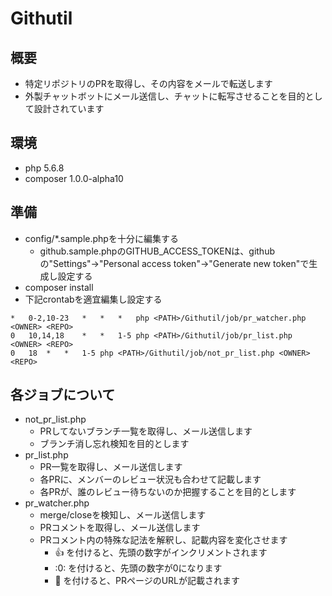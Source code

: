 # Githutil

## 概要

* 特定リポジトリのPRを取得し、その内容をメールで転送します
* 外製チャットボットにメール送信し、チャットに転写させることを目的として設計されています

## 環境

* php 5.6.8
* composer 1.0.0-alpha10

## 準備

* config/\*.sample.phpを十分に編集する
	* github.sample.phpのGITHUB_ACCESS_TOKENは、githubの"Settings"->"Personal access token"->"Generate new token"で生成し設定する
* composer install
* 下記crontabを適宜編集し設定する

```crontab
*	0-2,10-23	*	*	*	php <PATH>/Githutil/job/pr_watcher.php <OWNER> <REPO>
0	10,14,18	*	*	1-5	php <PATH>/Githutil/job/pr_list.php <OWNER> <REPO>
0	18	*	*	1-5	php <PATH>/Githutil/job/not_pr_list.php <OWNER> <REPO>
```

## 各ジョブについて

* not_pr_list.php
  * PRしてないブランチ一覧を取得し、メール送信します
  * ブランチ消し忘れ検知を目的とします
* pr_list.php
  * PR一覧を取得し、メール送信します
  * 各PRに、メンバーのレビュー状況も合わせて記載します
  * 各PRが、誰のレビュー待ちないのか把握することを目的とします
* pr_watcher.php
  * merge/closeを検知し、メール送信します
  * PRコメントを取得し、メール送信します
  * PRコメント内の特殊な記法を解釈し、記載内容を変化させます
    * :+1: を付けると、先頭の数字がインクリメントされます
    * :0: を付けると、先頭の数字が0になります
    * :bow: を付けると、PRページのURLが記載されます
